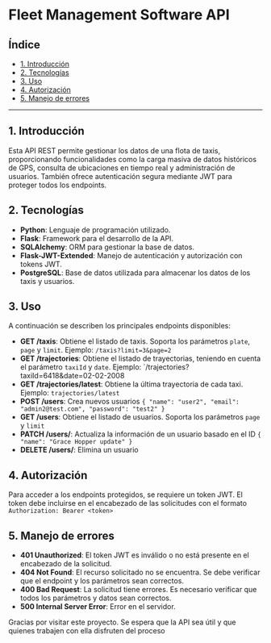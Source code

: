 # Fleet Management Software API

## Índice

* [1. Introducción](#1-introducción)
* [2. Tecnologías](#2-tecnologías)
* [3. Uso](#3-uso)
* [4. Autorización](#4-autorización)
* [5. Manejo de errores](#5-manejo-de-errores)

***

## 1. Introducción

Esta API REST permite gestionar los datos de una flota de taxis, proporcionando funcionalidades como la carga masiva de datos históricos de GPS, consulta de ubicaciones en tiempo real y administración de usuarios. También ofrece autenticación segura mediante JWT para proteger todos los endpoints.

## 2. Tecnologías

- **Python**: Lenguaje de programación utilizado.
- **Flask**: Framework para el desarrollo de la API.
- **SQLAlchemy**: ORM para gestionar la base de datos.
- **Flask-JWT-Extended**: Manejo de autenticación y autorización con tokens JWT.
- **PostgreSQL**: Base de datos utilizada para almacenar los datos de los taxis y usuarios.

## 3. Uso

A continuación se describen los principales endpoints disponibles:

- **GET /taxis**: Obtiene el listado de taxis. Soporta los parámetros `plate`, `page` y `limit`. Ejemplo: `/taxis?limit=3&page=2`
- **GET /trajectories**: Obtiene el listado de trayectorias, teniendo en cuenta el parámetro `taxiId` y `date`. Ejemplo: `/trajectories?taxiId=6418&date=02-02-2008
- **GET /trajectories/latest**: Obtiene la última trayectoria de cada taxi. Ejemplo: `trajectories/latest`
- **POST /users**: Crea nuevos usuarios
`{
  "name": "user2",
  "email": "admin2@test.com",
  "password": "test2"
} `
- **GET /users**: Obtiene el listado de usuarios. Soporta los parámetros `page` y `limit`
- **PATCH /users/<id>**: Actualiza la información de un usuario basado en el ID
`{
  "name": "Grace Hopper update"
}`
- **DELETE /users/<id>**: Elimina un usuario

## 4. Autorización

Para acceder a los endpoints protegidos, se requiere un token JWT. El token debe incluirse en el encabezado de las solicitudes con el formato `Authorization: Bearer <token>`

## 5. Manejo de errores

- **401 Unauthorized**: El token JWT es inválido o no está presente en el encabezado de la solicitud.
- **404 Not Found**: El recurso solicitado no se encuentra. Se debe verificar que el endpoint y los parámetros sean correctos.
- **400 Bad Request**:  La solicitud tiene errores. Es necesario verificar que todos los parámetros y datos sean correctos.
- **500 Internal Server Error**: Error en el servidor.

Gracias por visitar este proyecto. Se espera que la API sea útil y que quienes trabajen con ella disfruten del proceso
